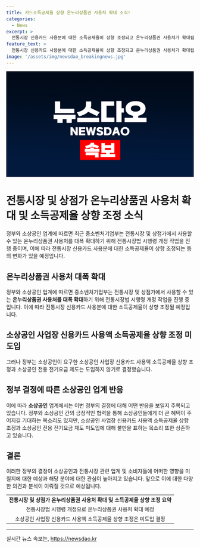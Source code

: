 ```yaml
---
title: 카드소득공제율 상향 온누리상품권 사용처 확대 소식!
categories:
  - News
excerpt: >
  전통시장 신용카드 사용분에 대한 소득공제율이 상향 조정되고 온누리상품권 사용처가 확대됩니다. 하지만 정부는 소상공인 사업장 신용카드 사용액 소득공제율 상향 조정과 전용 전기요금 제도는 도입하지 않기로 결론 내렸습니다. 중소벤처기업부는 전통시장법 시행령 개정 작업을 통해 온누리상품권 사용처를 대폭 확대할 예정이라고 합니다.
feature_text: >
  전통시장 신용카드 사용분에 대한 소득공제율이 상향 조정되고 온누리상품권 사용처가 확대됩니다. 하지만 정부는 소상공인 사업장 신용카드 사용액 소득공제율 상향 조정과 전용 전기요금 제도는 도입하지 않기로 결론 내렸습니다. 중소벤처기업부는 전통시장법 시행령 개정 작업을 통해 온누리상품권 사용처를 대폭 확대할 예정이라고 합니다.
image: '/assets/img/newsdao_breakingnews.jpg'
---
```


<p><img src="/assets/img/newsdao_breakingnews.jpg" alt="koreaapp 속보" /></p>

<h1>전통시장 및 상점가 온누리상품권 사용처 확대 및 소득공제율 상향 조정 소식</h1>

<p data-ke-size="size16">정부와 소상공인 업계에 따르면 최근 중소벤처기업부는 전통시장 및 상점가에서 사용할 수 있는 온누리상품권 사용처를 대폭 확대하기 위해 전통시장법 시행령 개정 작업을 진행 중이며, 이에 따라 전통시장 신용카드 사용분에 대한 소득공제율이 상향 조정되는 등의 변화가 있을 예정입니다.</p>

<h2 data-ke-size="size26">온누리상품권 사용처 대폭 확대</h2>

<p data-ke-size="size16">정부와 소상공인 업계에 따르면 중소벤처기업부는 전통시장 및 상점가에서 사용할 수 있는 <b>온누리상품권 사용처를 대폭 확대</b>하기 위해 전통시장법 시행령 개정 작업을 진행 중입니다. 이에 따라 전통시장 신용카드 사용분에 대한 소득공제율이 상향 조정될 예정입니다.</p>

<h2 data-ke-size="size26">소상공인 사업장 신용카드 사용액 소득공제율 상향 조정 미도입</h2>

<p data-ke-size="size16">그러나 정부는 소상공인이 요구한 소상공인 사업장 신용카드 사용액 소득공제율 상향 조정과 소상공인 전용 전기요금 제도는 도입하지 않기로 결정했습니다.</p>

<h2 data-ke-size="size26">정부 결정에 따른 소상공인 업계 반응</h2>

<p data-ke-size="size16">이에 따라 <b>소상공인</b> 업계에서는 이번 정부의 결정에 대해 어떤 반응을 보일지 주목되고 있습니다. 정부와 소상공인 간의 긍정적인 협력을 통해 소상공인들에게 더 큰 혜택이 주어지길 기대하는 목소리도 있지만, 소상공인 사업장 신용카드 사용액 소득공제율 상향 조정과 소상공인 전용 전기요금 제도 미도입에 대해 불만을 표하는 목소리 또한 상존하고 있습니다.</p>

<h2 data-ke-size="size26">결론</h2>

<p data-ke-size="size16">이러한 정부의 결정이 소상공인과 전통시장 관련 업계 및 소비자들에 어떠한 영향을 미칠지에 대한 예상과 해당 분야에 대한 관심이 높아지고 있습니다. 앞으로 이에 대한 다양한 의견과 분석이 이뤄질 것으로 예상됩니다.</p>

<table>
    <tbody>
        <tr>
            <td style="text-align: center; height: 17px;"><b>전통시장 및 상점가 온누리상품권 사용처 확대 및 소득공제율 상향 조정 요약</b></td>
        </tr>
        <tr>
            <td style="text-align: center; height: 17px;">전통시장법 시행령 개정으로 온누리상품권 사용처 확대 예정</td>
        </tr>
        <tr>
            <td style="text-align: center; height: 17px;">소상공인 사업장 신용카드 사용액 소득공제율 상향 조정은 미도입 결정</td>
        </tr>
    </tbody>
</table>

<p><hr></p>
실시간 뉴스 속보는, <a href="https://newsdao.kr" rel="dofollow">https://newsdao.kr</a>


